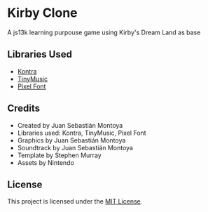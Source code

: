 # Kirby Clone

A js13k learning purpouse game using Kirby's Dream Land as base

## Libraries Used

- [Kontra](https://straker.github.io/kontra/)
- [TinyMusic](https://github.com/kevincennis/TinyMusic)
- [Pixel Font](https://github.com/PaulBGD/PixelFont)

## Credits

- Created by Juan Sebastián Montoya
- Libraries used: Kontra, TinyMusic, Pixel Font
- Graphics by Juan Sebastián Montoya
- Soundtrack by Juan Sebastián Montoya
- Template by Stephen Murray
- Assets by Nintendo

## License

This project is licensed under the [MIT License](https://opensource.org/licenses/MIT).
